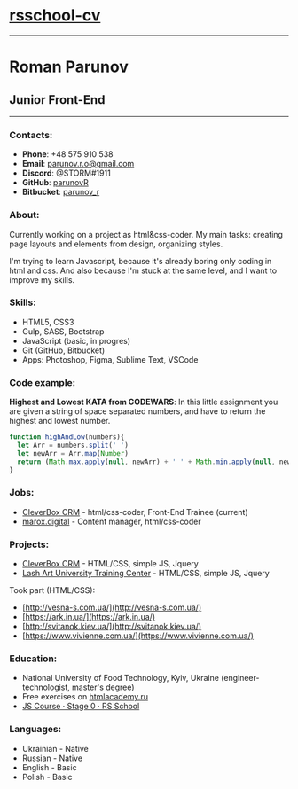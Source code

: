 # __[rsschool-cv](https://parunovr.github.io/rsschool-cv/)__

*****

# Roman Parunov
## Junior Front-End

-----

### Contacts:
* __Phone__: +48 575 910 538
* __Email__: parunov.r.o@gmail.com
* __Discord__: @STORM#1911
* __GitHub__: [parunovR](https://github.com/parunovR)
* __Bitbucket__: [parunov_r](https://bitbucket.org/parunov_r/)

### About:
Currently working on a project as html&css-coder. My main tasks: creating page layouts and elements from design, organizing styles.

I'm trying to learn Javascript, because it's already boring only coding in html and css. And also because I'm stuck at the same level, and I want to improve my skills.

### Skills:
* HTML5, CSS3
* Gulp, SASS, Bootstrap
* JavaScript (basic, in progres)
* Git (GitHub, Bitbucket)
* Apps: Photoshop, Figma, Sublime Text, VSCode

### Code example:
__Highest and Lowest KATA from CODEWARS__: In this little assignment you are given a string of space separated numbers, and have to return the highest and lowest number.

```javascript
function highAndLow(numbers){
  let Arr = numbers.split(' ')
  let newArr = Arr.map(Number)
  return (Math.max.apply(null, newArr) + ' ' + Math.min.apply(null, newArr))
}
```

### Jobs:
* [CleverBox CRM](https://cleverbox-crm.com/) - html/css-coder, Front-End Trainee (current)
* [marox.digital](http://marox.digital/) - Content manager, html/css-coder

### Projects:
* [CleverBox CRM](https://cleverbox-crm.com/) - HTML/CSS, simple JS, Jquery
* [Lash Art University Training Center](https://lashart.university/) - HTML/CSS, simple JS, Jquery

Took part (HTML/CSS):
* [http://vesna-s.com.ua/](http://vesna-s.com.ua/)
* [https://ark.in.ua/](https://ark.in.ua/)
* [http://svitanok.kiev.ua/](http://svitanok.kiev.ua/)
* [https://www.vivienne.com.ua/](https://www.vivienne.com.ua/)

### Education:
* National University of Food Technology, Kyiv, Ukraine (engineer-technologist, master's degree)
* Free exercises on [htmlacademy.ru](https://htmlacademy.ru/courses)
* [JS Course · Stage 0 · RS School](https://rs.school/js-stage0/)

### Languages:
* Ukrainian - Native
* Russian - Native
* English - Basic
* Polish - Basic